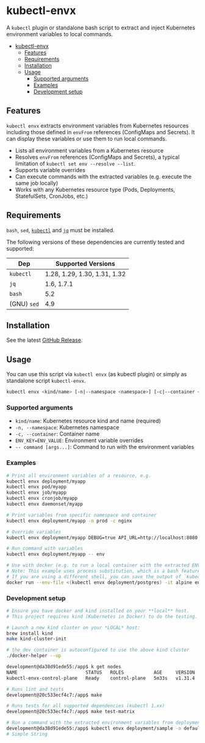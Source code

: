 # kubectl-envx

A `kubectl` plugin or standalone bash script to extract and inject Kubernetes environment variables to local commands.

- [kubectl-envx](#kubectl-envx)
  - [Features](#features)
  - [Requirements](#requirements)
  - [Installation](#installation)
  - [Usage](#usage)
    - [Supported arguments](#supported-arguments)
    - [Examples](#examples)
    - [Development setup](#development-setup)


## Features

`kubectl envx` extracts environment variables from Kubernetes resources including those defined in `envFrom` references (ConfigMaps and Secrets). It can display these variables or use them to run local commands.

- Lists all environment variables from a Kubernetes resource
- Resolves `envFrom` references (ConfigMaps and Secrets), a typical limitation of `kubectl set env --resolve --list`.
- Supports variable overrides
- Can execute commands with the extracted variables (e.g. execute the same job locally)
- Works with any Kubernetes resource type (Pods, Deployments, StatefulSets, CronJobs, etc.)

## Requirements

`bash`, `sed`, [`kubectl`](https://kubernetes.io/docs/tasks/tools/) and [`jq`](https://jqlang.github.io/jq/download/) must be installed.

The following versions of these dependencies are currently tested and supported:

| Dep         | Supported Versions           |
| ----------- | ---------------------------- |
| `kubectl`   | 1.28, 1.29, 1.30, 1.31, 1.32 |
| `jq`        | 1.6, 1.7.1                   |
| `bash`      | 5.2                          |
| (GNU) `sed` | 4.9                          |

## Installation

See the latest [GitHub Release](https://github.com/majodev/kubectl-envx/releases).

## Usage

You can use this script via `kubectl envx` (as kubectl plugin) or simply as standalone script `kubectl-envx`.

```bash
kubectl envx <kind/name> [-n|--namespace <namespace>] [-c|--container <container>] [ENV_KEY=ENV_VALUE...] [-- command [args...]]
```

### Supported arguments

* `kind/name`: Kubernetes resource kind and name (required)
* `-n, --namespace`: Kubernetes namespace
* `-c, --container`: Container name
* `ENV_KEY=ENV_VALUE`: Environment variable overrides
* `-- command [args...]`: Command to run with the environment variables

### Examples

```bash
# Print all environment variables of a resource, e.g.
kubectl envx deployment/myapp
kubectl envx pod/myapp
kubectl envx job/myapp
kubectl envx cronjob/myapp
kubectl envx daemonset/myapp

# Print variables from specific namespace and container
kubectl envx deployment/myapp -n prod -c nginx

# Override variables
kubectl envx deployment/myapp DEBUG=true API_URL=http://localhost:8080

# Run command with variables
kubectl envx deployment/myapp -- env

# Use with docker (e.g. to run a local container with the extracted ENV variables)
# Note: This example uses process substitution, which is a bash feature.
# If you are using a different shell, you can save the output of `kubectl envx` to a file and use `--env-file` instead.
docker run --env-file <(kubectl envx deployment/postgres) -it alpine env
```

### Development setup

```bash
# Ensure you have docker and kind installed on your **local** host.
# This project requires kind (Kubernetes in Docker) to do the testing.

# Launch a new kind cluster on your *LOCAL* host:
brew install kind
make kind-cluster-init

# the dev container is autoconfigured to use the above kind cluster
./docker-helper --up

development@da38d91ede55:/app$ k get nodes
NAME                         STATUS   ROLES           AGE     VERSION
kubectl-envx-control-plane   Ready    control-plane   5m33s   v1.31.4

# Runs lint and tests
development@20c533ecf4c7:/app$ make

# Runs tests for all supported dependencies (kubectl 1.xx)
development@20c533ecf4c7:/app$ make test-matrix

# Run a command with the extracted environment variables from deployment/sample (see test/manifests/sample.deployment.yml)
development@da38d91ede55:/app$ kubectl envx deployment/sample -n default -- sh -c 'echo "# $SAMPLE_SINGLE"'
# Simple String
```